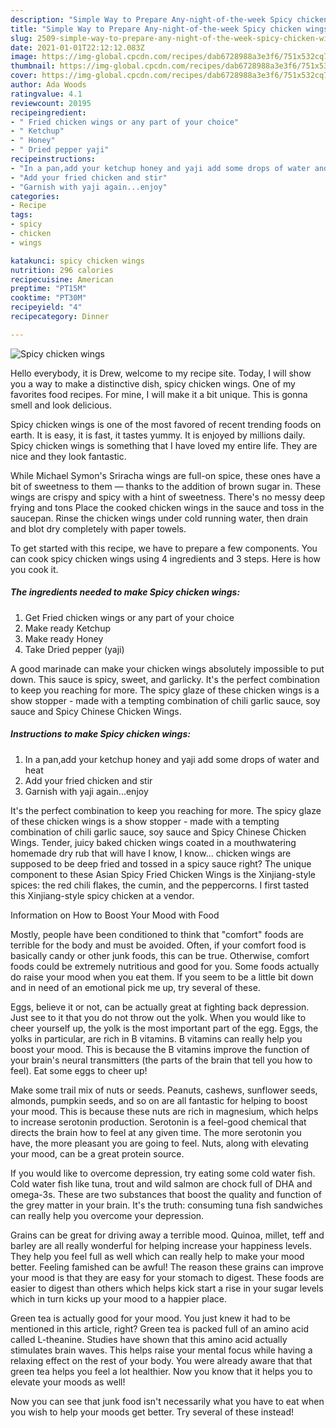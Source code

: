 ```yaml
---
description: "Simple Way to Prepare Any-night-of-the-week Spicy chicken wings"
title: "Simple Way to Prepare Any-night-of-the-week Spicy chicken wings"
slug: 2509-simple-way-to-prepare-any-night-of-the-week-spicy-chicken-wings
date: 2021-01-01T22:12:12.083Z
image: https://img-global.cpcdn.com/recipes/dab6728988a3e3f6/751x532cq70/spicy-chicken-wings-recipe-main-photo.jpg
thumbnail: https://img-global.cpcdn.com/recipes/dab6728988a3e3f6/751x532cq70/spicy-chicken-wings-recipe-main-photo.jpg
cover: https://img-global.cpcdn.com/recipes/dab6728988a3e3f6/751x532cq70/spicy-chicken-wings-recipe-main-photo.jpg
author: Ada Woods
ratingvalue: 4.1
reviewcount: 20195
recipeingredient:
- " Fried chicken wings or any part of your choice"
- " Ketchup"
- " Honey"
- " Dried pepper yaji"
recipeinstructions:
- "In a pan,add your ketchup honey and yaji add some drops of water and heat"
- "Add your fried chicken and stir"
- "Garnish with yaji again...enjoy"
categories:
- Recipe
tags:
- spicy
- chicken
- wings

katakunci: spicy chicken wings 
nutrition: 296 calories
recipecuisine: American
preptime: "PT15M"
cooktime: "PT30M"
recipeyield: "4"
recipecategory: Dinner

---
```



![Spicy chicken wings](https://img-global.cpcdn.com/recipes/dab6728988a3e3f6/751x532cq70/spicy-chicken-wings-recipe-main-photo.jpg)

Hello everybody, it is Drew, welcome to my recipe site. Today, I will show you a way to make a distinctive dish, spicy chicken wings. One of my favorites food recipes. For mine, I will make it a bit unique. This is gonna smell and look delicious.

Spicy chicken wings is one of the most favored of recent trending foods on earth. It is easy, it is fast, it tastes yummy. It is enjoyed by millions daily. Spicy chicken wings is something that I have loved my entire life. They are nice and they look fantastic.

While Michael Symon&#39;s Sriracha wings are full-on spice, these ones have a bit of sweetness to them — thanks to the addition of brown sugar in. These wings are crispy and spicy with a hint of sweetness. There&#39;s no messy deep frying and tons Place the cooked chicken wings in the sauce and toss in the saucepan. Rinse the chicken wings under cold running water, then drain and blot dry completely with paper towels.


To get started with this recipe, we have to prepare a few components. You can cook spicy chicken wings using 4 ingredients and 3 steps. Here is how you cook it.

<!--inarticleads1-->

##### The ingredients needed to make Spicy chicken wings:

1. Get  Fried chicken wings or any part of your choice
1. Make ready  Ketchup
1. Make ready  Honey
1. Take  Dried pepper (yaji)


A good marinade can make your chicken wings absolutely impossible to put down. This sauce is spicy, sweet, and garlicky. It&#39;s the perfect combination to keep you reaching for more. The spicy glaze of these chicken wings is a show stopper - made with a tempting combination of chili garlic sauce, soy sauce and Spicy Chinese Chicken Wings. 

<!--inarticleads2-->

##### Instructions to make Spicy chicken wings:

1. In a pan,add your ketchup honey and yaji add some drops of water and heat
1. Add your fried chicken and stir
1. Garnish with yaji again...enjoy


It&#39;s the perfect combination to keep you reaching for more. The spicy glaze of these chicken wings is a show stopper - made with a tempting combination of chili garlic sauce, soy sauce and Spicy Chinese Chicken Wings. Tender, juicy baked chicken wings coated in a mouthwatering homemade dry rub that will have I know, I know… chicken wings are supposed to be deep fried and tossed in a spicy sauce right? The unique component to these Asian Spicy Fried Chicken Wings is the Xinjiang-style spices: the red chili flakes, the cumin, and the peppercorns. I first tasted this Xinjiang-style spicy chicken at a vendor. 

Information on How to Boost Your Mood with Food


Mostly, people have been conditioned to think that "comfort" foods are terrible for the body and must be avoided. Often, if your comfort food is basically candy or other junk foods, this can be true. Otherwise, comfort foods could be extremely nutritious and good for you. Some foods actually do raise your mood when you eat them. If you seem to be a little bit down and in need of an emotional pick me up, try several of these.

Eggs, believe it or not, can be actually great at fighting back depression. Just see to it that you do not throw out the yolk. When you would like to cheer yourself up, the yolk is the most important part of the egg. Eggs, the yolks in particular, are rich in B vitamins. B vitamins can really help you boost your mood. This is because the B vitamins improve the function of your brain's neural transmitters (the parts of the brain that tell you how to feel). Eat some eggs to cheer up!

Make some trail mix of nuts or seeds. Peanuts, cashews, sunflower seeds, almonds, pumpkin seeds, and so on are all fantastic for helping to boost your mood. This is because these nuts are rich in magnesium, which helps to increase serotonin production. Serotonin is a feel-good chemical that directs the brain how to feel at any given time. The more serotonin you have, the more pleasant you are going to feel. Nuts, along with elevating your mood, can be a great protein source.

If you would like to overcome depression, try eating some cold water fish. Cold water fish like tuna, trout and wild salmon are chock full of DHA and omega-3s. These are two substances that boost the quality and function of the grey matter in your brain. It's the truth: consuming tuna fish sandwiches can really help you overcome your depression. 

Grains can be great for driving away a terrible mood. Quinoa, millet, teff and barley are all really wonderful for helping increase your happiness levels. They help you feel full as well which can really help to make your mood better. Feeling famished can be awful! The reason these grains can improve your mood is that they are easy for your stomach to digest. These foods are easier to digest than others which helps kick start a rise in your sugar levels which in turn kicks up your mood to a happier place.

Green tea is actually good for your mood. You just knew it had to be mentioned in this article, right? Green tea is packed full of an amino acid called L-theanine. Studies have shown that this amino acid actually stimulates brain waves. This helps raise your mental focus while having a relaxing effect on the rest of your body. You were already aware that that green tea helps you feel a lot healthier. Now you know that it helps you to elevate your moods as well!

Now you can see that junk food isn't necessarily what you have to eat when you wish to help your moods get better. Try several of these instead!

